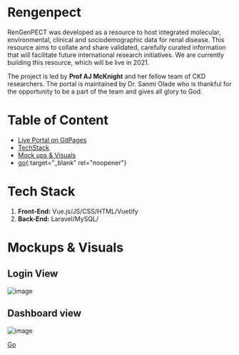 # Rengenpect
RenGenPECT was developed as a resource to host integrated molecular, environmental, clinical and sociodemographic data for renal disease. This resource aims to collate and share validated, carefully curated information that will facilitate future international research initiatives. We are currently building this resource, which will be live in 2021.

The project is led by  **Prof AJ McKnight** and her fellow team of CKD researchers. The portal is maintained by Dr. Sanmi Olade who is thankful for the opportunity to be a part of the team and gives all glory to God.

# Table of Content
  * [Live Portal on GitPages](https://qubrgp.github.io/rgp/)
  * [TechStack](https://github.com/qubrgp/rgp#tech-stack)  
  * [Mock ups & Visuals](https://github.com/qubrgp/rgp#mockups--visuals)
  * [go](http://stackoverflow.com){:target="_blank" rel="noopener"}

# Tech Stack
1. **Front-End:** Vue.js/JS/CSS/HTML/Vuetify
2. **Back-End:** Laravel/MySQL/

# Mockups & Visuals

## Login View 
![image](https://user-images.githubusercontent.com/80102746/110207570-501c2b80-7e7c-11eb-8eb0-3eb5e9cac212.png)

## Dashboard view
![image](https://user-images.githubusercontent.com/80102746/110207706-35968200-7e7d-11eb-9e40-210a83fb9971.png)

<a href="http://stackoverflow.com" target="_blank">Go</a>
